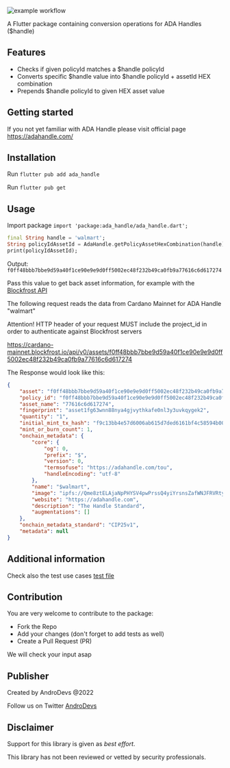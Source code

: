 ![example workflow](https://github.com/esodot/flutter_ada_handle/actions/workflows/flutter.yml/badge.svg)

A Flutter package containing conversion operations for ADA Handles ($handle)

## Features

- Checks if given policyId matches a $handle policyId
- Converts specific $handle value into $handle policyId + assetId HEX combination
- Prepends $handle policyId to given HEX asset value

## Getting started

If you not yet familiar with ADA Handle please visit official page
https://adahandle.com/

## Installation

Run `flutter pub add ada_handle`

Run `flutter pub get`

## Usage

Import package `import 'package:ada_handle/ada_handle.dart';`

```dart
final String handle = 'walmart';
String policyIdAssetId = AdaHandle.getPolicyAssetHexCombination(handle);
print(policyIdAssetId);
```

Output: `f0ff48bbb7bbe9d59a40f1ce90e9e9d0ff5002ec48f232b49ca0fb9a77616c6d617274`

Pass this value to get back asset information, for example with the [Blockfrost API](https://blockfrost.io)

The following request reads the data from Cardano Mainnet for ADA Handle "walmart"

Attention! HTTP header of your request MUST include the project_id in order to authenticate against Blockfrost servers
 
<https://cardano-mainnet.blockfrost.io/api/v0/assets/f0ff48bbb7bbe9d59a40f1ce90e9e9d0ff5002ec48f232b49ca0fb9a77616c6d617274>

The Response would look like this:

```json
{
    "asset": "f0ff48bbb7bbe9d59a40f1ce90e9e9d0ff5002ec48f232b49ca0fb9a77616c6d617274",
    "policy_id": "f0ff48bbb7bbe9d59a40f1ce90e9e9d0ff5002ec48f232b49ca0fb9a",
    "asset_name": "77616c6d617274",
    "fingerprint": "asset1fg63wnn88nya4gjvythkafe0nl3y3uvkqygek2",
    "quantity": "1",
    "initial_mint_tx_hash": "f9c13bb4e57d6006ab615d7ded6161bf4c58594b00e68f6276ccdefe9cb14a9d",
    "mint_or_burn_count": 1,
    "onchain_metadata": {
        "core": {
            "og": 0,
            "prefix": "$",
            "version": 0,
            "termsofuse": "https://adahandle.com/tou",
            "handleEncoding": "utf-8"
        },
        "name": "$walmart",
        "image": "ipfs://Qme8ztELAjaNpPHYSV4pwPrssQ4yiYrsnsZafWNJFRVRty",
        "website": "https://adahandle.com",
        "description": "The Handle Standard",
        "augmentations": []
    },
    "onchain_metadata_standard": "CIP25v1",
    "metadata": null
}
```

## Additional information

Check also the test use cases [test file](test/ada_handle_test.dart)

## Contribution

You are very welcome to contribute to the package:

- Fork the Repo
- Add your changes (don't forget to add tests as well)
- Create a Pull Request (PR)

We will check your input asap

## Publisher

Created by AndroDevs @2022

Follow us on Twitter [AndroDevs](https://twitter.com/AndroDevs)

## Disclaimer

Support for this library is given as _best effort_.

This library has not been reviewed or vetted by security professionals.
